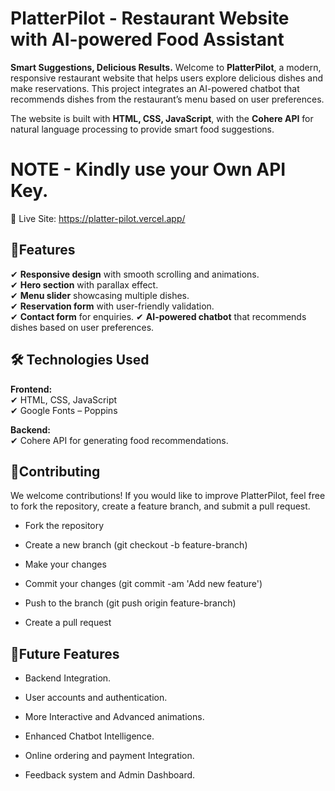 
# PlatterPilot - Restaurant Website with AI-powered Food Assistant 

**Smart Suggestions, Delicious Results.** 
Welcome to **PlatterPilot**, a modern, responsive restaurant website that helps users explore delicious dishes and make reservations. This project integrates an AI-powered chatbot that recommends dishes from the restaurant’s menu based on user preferences.

The website is built with **HTML, CSS, JavaScript**, with the **Cohere API** for natural language processing to provide smart food suggestions.

# NOTE - Kindly use your Own API Key. 

🔗 Live Site: https://platter-pilot.vercel.app/
## 🌟Features
✔ **Responsive design** with smooth scrolling and animations.  
✔ **Hero section** with parallax effect.  
✔ **Menu slider** showcasing multiple dishes.  
✔ **Reservation form** with user-friendly validation.  
✔ **Contact form** for enquiries. 
✔ **AI-powered chatbot** that recommends dishes based on user preferences.
## 🛠️ Technologies Used

**Frontend:**  
✔ HTML, CSS, JavaScript  
✔ Google Fonts – Poppins

**Backend:**  
✔ Cohere API for generating food recommendations.
## 🤝Contributing

We welcome contributions! If you would like to improve PlatterPilot, feel free to fork the repository, create a feature branch, and submit a pull request.

- Fork the repository

- Create a new branch (git checkout -b feature-branch)

- Make your changes

- Commit your changes (git commit -am 'Add new feature')

- Push to the branch (git push origin feature-branch)

- Create a pull request
## 🔮Future Features

- Backend Integration.

- User accounts and authentication.

- More Interactive and Advanced animations.

- Enhanced Chatbot Intelligence.

- Online ordering and payment Integration.

- Feedback system and Admin Dashboard.
